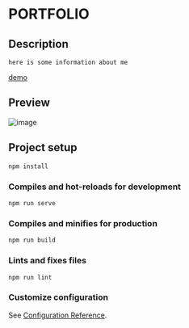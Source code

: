 # PORTFOLIO
## Description
```
here is some information about me
```
[demo](https://patryks.netlify.app/)

## Preview
![image](https://github.com/ENIO1910/portfolio/assets/63077435/4f060baf-054f-42d2-94dc-d224ca24e41b)


## Project setup
```
npm install
```

### Compiles and hot-reloads for development
```
npm run serve
```

### Compiles and minifies for production
```
npm run build
```

### Lints and fixes files
```
npm run lint
```

### Customize configuration
See [Configuration Reference](https://cli.vuejs.org/config/).
